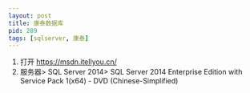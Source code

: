 ```yaml
---
layout: post
title: 康泰数据库
pid: 289
tags: [sqlserver, 康泰]
---
```


1. 打开 https://msdn.itellyou.cn/
2. 服务器> SQL Server 2014> SQL Server 2014 Enterprise Edition with Service Pack 1(x64) - DVD (Chinese-Simplified)
